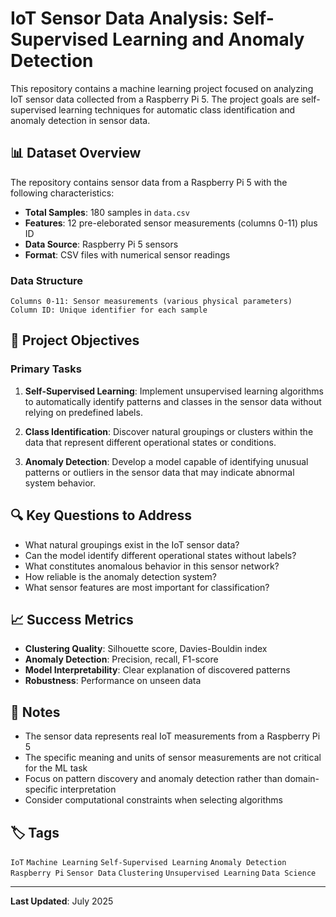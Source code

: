 # IoT Sensor Data Analysis: Self-Supervised Learning and Anomaly Detection

This repository contains a machine learning project focused on analyzing IoT sensor data collected from a Raspberry Pi 5. The project goals are self-supervised learning techniques for automatic class identification and anomaly detection in sensor data.

## 📊 Dataset Overview

The repository contains sensor data from a Raspberry Pi 5 with the following characteristics:

- **Total Samples**: 180 samples in `data.csv`
- **Features**: 12 pre-eleborated sensor measurements (columns 0-11) plus ID
- **Data Source**: Raspberry Pi 5 sensors
- **Format**: CSV files with numerical sensor readings

### Data Structure

```
Columns 0-11: Sensor measurements (various physical parameters)
Column ID: Unique identifier for each sample
```

## 🎯 Project Objectives

### Primary Tasks

1. **Self-Supervised Learning**: Implement unsupervised learning algorithms to automatically identify patterns and classes in the sensor data without relying on predefined labels.

2. **Class Identification**: Discover natural groupings or clusters within the data that represent different operational states or conditions.

3. **Anomaly Detection**: Develop a model capable of identifying unusual patterns or outliers in the sensor data that may indicate abnormal system behavior.

## 🔍 Key Questions to Address

- What natural groupings exist in the IoT sensor data?
- Can the model identify different operational states without labels?
- What constitutes anomalous behavior in this sensor network?
- How reliable is the anomaly detection system?
- What sensor features are most important for classification?

## 📈 Success Metrics

- **Clustering Quality**: Silhouette score, Davies-Bouldin index
- **Anomaly Detection**: Precision, recall, F1-score
- **Model Interpretability**: Clear explanation of discovered patterns
- **Robustness**: Performance on unseen data

## 📝 Notes

- The sensor data represents real IoT measurements from a Raspberry Pi 5
- The specific meaning and units of sensor measurements are not critical for the ML task
- Focus on pattern discovery and anomaly detection rather than domain-specific interpretation
- Consider computational constraints when selecting algorithms

## 🏷️ Tags

`IoT` `Machine Learning` `Self-Supervised Learning` `Anomaly Detection` `Raspberry Pi` `Sensor Data` `Clustering` `Unsupervised Learning` `Data Science`

---

**Last Updated**: July 2025  
